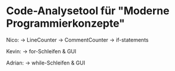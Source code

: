 # Code-Analysetool für "Moderne Programmierkonzepte"

Nico:
  -> LineCounter
  -> CommentCounter
  -> if-statements

Kevin:
  -> for-Schleifen & GUI

Adrian:
  -> while-Schleifen & GUI
